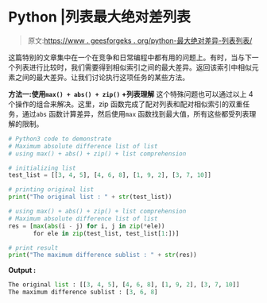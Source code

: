# Python |列表最大绝对差列表

> 原文:[https://www . geesforgeks . org/python-最大绝对差异-列表列表/](https://www.geeksforgeeks.org/python-maximum-absolute-difference-list-of-list/)

这篇特别的文章集中在一个在竞争和日常编程中都有用的问题上。有时，当与下一个列表进行比较时，我们需要得到相似索引之间的最大差异。返回该索引中相似元素之间的最大差异。让我们讨论执行这项任务的某些方法。

**方法一:使用`max() + abs() + zip()` +列表理解**
这个特殊问题也可以通过以上 4 个操作的组合来解决。这里，zip 函数完成了配对列表和配对相似索引的双重任务，通过`abs` 函数计算差异，然后使用`max` 函数找到最大值，所有这些都受列表理解的限制。

```py
# Python3 code to demonstrate
# Maximum absolute difference list of list
# using max() + abs() + zip() + list comprehension

# initializing list 
test_list = [[3, 4, 5], [4, 6, 8], [1, 9, 2], [3, 7, 10]]

# printing original list 
print("The original list : " + str(test_list))

# using max() + abs() + zip() + list comprehension
# Maximum absolute difference list of list
res = [max(abs(i - j) for i, j in zip(*ele))
       for ele in zip(test_list, test_list[1:])]

# print result
print("The maximum difference sublist : " + str(res))
```

**Output :**

```py
The original list : [[3, 4, 5], [4, 6, 8], [1, 9, 2], [3, 7, 10]]
The maximum difference sublist : [3, 6, 8]

```